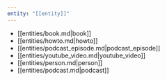 ```yaml
---
entity: "[[entity]]"
---
```

 
- [[entities/book.md|book]]
- [[entities/howto.md|howto]]
- [[entities/podcast_episode.md|podcast_episode]]
- [[entities/youtube_video.md|youtube_video]]
- [[entities/person.md|person]]
- [[entities/podcast.md|podcast]]
